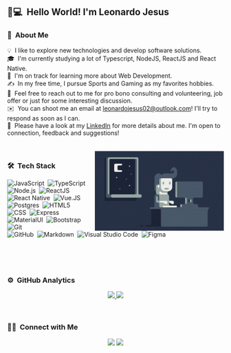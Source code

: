 ## 👋💻 &nbsp;Hello World! I'm Leonardo Jesus

### 👨 &nbsp;About Me

💡 &nbsp;I like to explore new technologies and develop software solutions.\
🎓 &nbsp;I'm currently studying a lot of Typescript, NodeJS, ReactJS and React Native.\
🌱 &nbsp;I'm on track for learning more about Web Development.\
✍️ &nbsp;In my free time, I pursue Sports and Gaming as my favorites hobbies.\
💬 &nbsp;Feel free to reach out to me for pro bono consulting and volunteering, job offer or just for some interesting discussion.\
✉️ &nbsp;You can shoot me an email at leonardojesus02@outlook.com! I'll try to respond as soon as I can.\
📄 &nbsp;Please have a look at my [LinkedIn](https://www.linkedin.com/in/leonardojesus02/) for more details about me. I'm open to connection, feedback and suggestions!<br />
<br />
<br />
<img alt="Night Coding" src="https://raw.githubusercontent.com/AVS1508/AVS1508/master/assets/Night-Coding.gif" align="right"/>

### 🛠 &nbsp;Tech Stack

![JavaScript](https://img.shields.io/badge/-JavaScript-FEAE32?style=flat&logoColor=fff&logo=javascript)&nbsp;
![TypeScript](https://img.shields.io/badge/-TypeScript-007ACC?style=flat&logo=typescript)&nbsp;
![Node.js](https://img.shields.io/badge/-Node.js-5B9856?style=flat&logoColor=fff&logo=node.js)&nbsp;
![ReactJS](https://img.shields.io/badge/-ReactJS-18BCEE?style=flat&logoColor=fff&logo=react)\
![React Native](https://img.shields.io/badge/-React%20Native-333333?style=flat&logoColor=fff&logoreact)&nbsp;
![Vue.JS](https://img.shields.io/badge/-Vue.js-333333?style=flat&logoColor=fff&logo=vue.js)&nbsp;
![Postgres](https://img.shields.io/badge/-Postgres-333333?style=flat&logoColor=fff&logo=postgresql)&nbsp;
![HTML5](https://img.shields.io/badge/-HTML5-333333?style=flat&logoColor=fff&logo=HTML5)\
![CSS](https://img.shields.io/badge/-CSS-333333?style=flat&logo=CSS3&logoColor=1572B6)&nbsp;
![Express](https://img.shields.io/badge/-Express-333333?style=flat&logoColor=fff&logo=expressjs)&nbsp;
![MaterialUI](https://img.shields.io/badge/-MaterialUI-333333?style=flat&logoColor=fff&logo=materialui)&nbsp;
![Bootstrap](https://img.shields.io/badge/-Bootstrap-333333?style=flat&logo=bootstrap&logoColor=563D7C)&nbsp;
![Git](https://img.shields.io/badge/-Git-333333?style=flat&logoColor=fff&logo=git)\
![GitHub](https://img.shields.io/badge/-GitHub-333333?style=flat&logoColor=fff&logo=github)&nbsp;
![Markdown](https://img.shields.io/badge/-Markdown-333333?style=flat&logoColor=fff&logo=markdown)&nbsp;
![Visual Studio Code](https://img.shields.io/badge/-Visual%20Studio%20Code-333333?style=flat&logo=visual-studio-code&logoColor=007ACC)&nbsp;
![Figma](https://img.shields.io/badge/-Figma-333333?style=flat&logo=figma)


<br />
<br />
<br />

### ⚙️ &nbsp;GitHub Analytics

<p align="center">
<a href="https://github.com/leonardo-jesus">
  <img height="180em" src="https://github-readme-stats-eight-theta.vercel.app/api?username=leonardo-jesus&show_icons=true&theme=react&include_all_commits=true&count_private=true"/>
  <img height="180em" src="https://github-readme-stats-eight-theta.vercel.app/api/top-langs/?username=leonardo-jesus&layout=compact&langs_count=8&theme=react"/>
</a>
</p>
<br />

### 🤝🏻 &nbsp;Connect with Me

<p align="center">
<a href="https://linkedin.com/in/leonardojesus02"><img src="https://img.shields.io/badge/-Leonardo%20Jesus%20-0077B5?style=flat-square&logo=Linkedin&logoColor=white"/></a>
<a href="mailto:leonardojesus02@outlook.com"><img src="https://img.shields.io/badge/-Leonardo%20Jesus-D14836?style=flat-square&logo=Gmail&logoColor=white"/></a>
</p>
